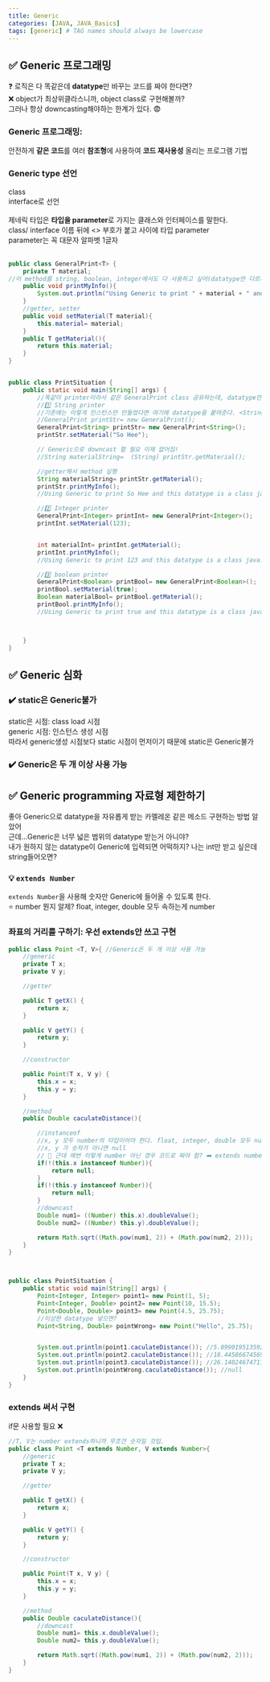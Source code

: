```yaml
---
title: Generic
categories: [JAVA, JAVA_Basics]
tags: [generic] # TAG names should always be lowercase
---
```


## ✅ Generic 프로그래밍

❓ 로직은 다 똑같은데 **datatype**만 바꾸는 코드를 짜야 한다면? <br>
❌ object가 최상위클라스니까, object class로 구현해볼까?<br>
그러나 항상 downcasting해야하는 한계가 있다. 😨<br>

### Generic 프로그래밍:

안전하게 **같은 코드**를 여러 **참조형**에 사용하여 **코드 재사용성** 올리는 프로그램 기법<br>

### Generic type 선언

class<br>
interface로 선언<br>
<br>
제네릭 타입은 **타입을 parameter**로 가지는 클래스와 인터페이스를 말한다.<br>
class/ interface 이름 뒤에 <> 부호가 붙고 사이에 타입 parameter<br>
parameter는 꼭 대문자 알파벳 1글자<br>
<br>

```java
public class GeneralPrint<T> {
    private T material;
//이 method를 string, boolean, integer에서도 다 사용하고 싶어(datatype만 다르게 해서 )
    public void printMyInfo(){
        System.out.println("Using Generic to print " + material + " and this datatype is a "+ material.getClass());
    }
    //getter, setter
    public void setMaterial(T material){
        this.material= material;
    }
    public T getMaterial(){
        return this.material;
    }
}


public class PrintSituation {
    public static void main(String[] args) {
        //똑같이 printer이라서 같은 GeneralPrint class 공유하는데, datatype만 다르게 출력하고 싶음
        //1️⃣ String printer
        //기존에는 이렇게 인스턴스만 만들었다면 여기에 datatype을 붙여준다. <String>
        //GeneralPrint printStr= new GeneralPrint();
        GeneralPrint<String> printStr= new GeneralPrint<String>();
        printStr.setMaterial("So Hee");

        // Generic으로 downcast 할 필요 이제 없어짐!
        //String materialString=  (String) printStr.getMaterial();

        //getter해서 method 실행
        String materialString= printStr.getMaterial();
        printStr.printMyInfo();
        //Using Generic to print So Hee and this datatype is a class java.lang.String

        //2️⃣ Integer printer
        GeneralPrint<Integer> printInt= new GeneralPrint<Integer>();
        printInt.setMaterial(123);


        int materialInt= printInt.getMaterial();
        printInt.printMyInfo();
        //Using Generic to print 123 and this datatype is a class java.lang.Integer

        //3️⃣ boolean printer
        GeneralPrint<Boolean> printBool= new GeneralPrint<Boolean>();
        printBool.setMaterial(true);
        Boolean materialBool= printBool.getMaterial();
        printBool.printMyInfo();
        //Using Generic to print true and this datatype is a class java.lang.Boolean



    }
}

```

## ✅ Generic 심화

### ✔️ static은 Generic불가

static은 시점: class load 시점 <br>
generic 시점: 인스턴스 생성 시점 <br>
따라서 generic생성 시점보다 static 시점이 먼저이기 때문에 static은 Generic불가 <br>

### ✔️ Generic은 두 개 이상 사용 가능

## ✅ Generic programming 자료형 제한하기

좋아 Generic으로 datatype을 자유롭게 받는 카멜레온 같은 메소드 구현하는 방법 알았어<br>
근데...Generic은 너무 넓은 범위의 datatype 받는거 아니야?<br>
내가 원하지 않는 datatype이 Generic에 입력되면 어떡하지? 나는 int만 받고 싶은데 string들어오면? <br>

### 💡 `extends Number`

`extends Number`을 사용해 숫자만 Generic에 들어올 수 있도록 한다. <br>
⭐️ number 뭔지 알제? float, integer, double 모두 속하는게 number <br>

### 좌표의 거리를 구하기: 우선 extends안 쓰고 구현

```java
public class Point <T, V>{ //Generic은 두 개 이상 사용 가능
    //generic
    private T x;
    private V y;

    //getter

    public T getX() {
        return x;
    }

    public V getY() {
        return y;
    }

    //constructor

    public Point(T x, V y) {
        this.x = x;
        this.y = y;
    }

    //method
    public Double caculateDistance(){

        //instanceof
        //x, y 모두 number의 타입이어야 한다. float, integer, double 모두 number에 속한다.
        //x, y 가 숫자가 아니면 null
        // 🥱 근데 매번 이렇게 number 아닌 경우 코드로 짜야 함? ➡️ extends number
        if(!(this.x instanceof Number)){
            return null;
        }
        if(!(this.y instanceof Number)){
            return null;
        }
        //downcast
        Double num1= ((Number) this.x).doubleValue();
        Double num2= ((Number) this.y).doubleValue();

        return Math.sqrt((Math.pow(num1, 2)) + (Math.pow(num2, 2)));
    }
}



public class PointSituation {
    public static void main(String[] args) {
        Point<Integer, Integer> point1= new Point(1, 5);
        Point<Integer, Double> point2= new Point(10, 15.5);
        Point<Double, Double> point3= new Point(4.5, 25.75);
        //이상한 datatype 넣으면?
        Point<String, Double> pointWrong= new Point("Hello", 25.75);


        System.out.println(point1.caculateDistance()); //5.0990195135927845
        System.out.println(point2.caculateDistance()); //18.445866745696716
        System.out.println(point3.caculateDistance()); //26.140246747113924
        System.out.println(pointWrong.caculateDistance()); //null
    }
}

```

### extends 써서 구현

if문 사용할 필요 ❌<br>

```java
//T, V는 number extends하니까 무조건 숫자일 것임.
public class Point <T extends Number, V extends Number>{
    //generic
    private T x;
    private V y;

    //getter

    public T getX() {
        return x;
    }

    public V getY() {
        return y;
    }

    //constructor

    public Point(T x, V y) {
        this.x = x;
        this.y = y;
    }

    //method
    public Double caculateDistance(){
        //downcast
        Double num1= this.x.doubleValue();
        Double num2= this.y.doubleValue();

        return Math.sqrt((Math.pow(num1, 2)) + (Math.pow(num2, 2)));
    }
}

```
